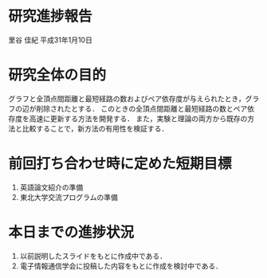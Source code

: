 研究進捗報告
================
里谷 佳紀
平成31年1月10日







# 研究全体の目的

グラフと全頂点間距離と最短経路の数およびペア依存度が与えられたとき，グラフの辺が削除されたとする．
このときの全頂点間距離と最短経路の数とペア依存度を高速に更新する方法を開発する．
また，実験と理論の両方から既存の方法と比較することで，新方法の有用性を検証する．

# 前回打ち合わせ時に定めた短期目標

1.  英語論文紹介の準備
2.  東北大学交流プログラムの準備

# 本日までの進捗状況

1.  以前説明したスライドをもとに作成中である．
2.  電子情報通信学会に投稿した内容をもとに作成を検討中である．

